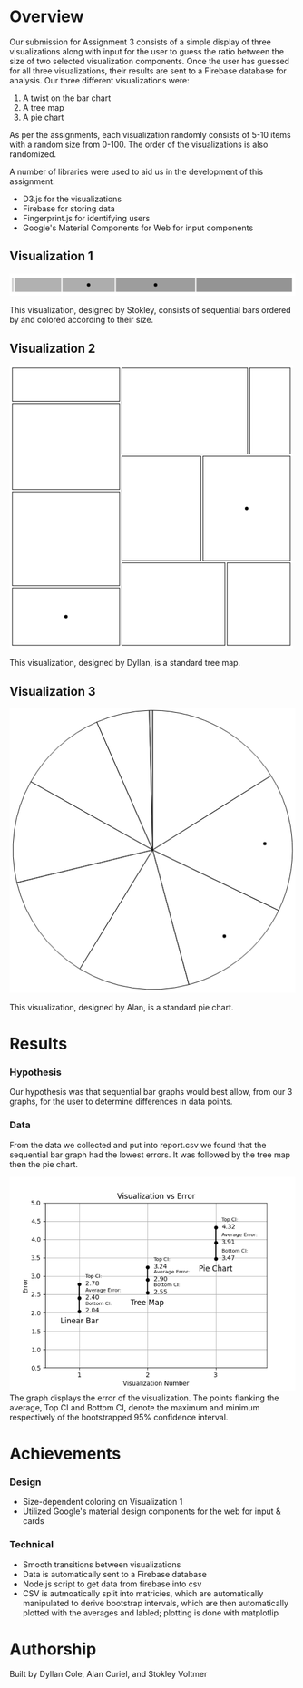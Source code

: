 # Overview

Our submission for Assignment 3 consists of a simple display of three visualizations along with input for the user to guess the ratio between the size of two selected visualization components. Once the user has guessed for all three visualizations, their results are sent to a Firebase database for analysis. Our three different visualizations were:
1. A twist on the bar chart
2. A tree map
3. A pie chart

As per the assignments, each visualization randomly consists of 5-10 items with a random size from 0-100. The order of the visualizations is also randomized.

A number of libraries were used to aid us in the development of this assignment:
* D3.js for the visualizations
* Firebase for storing data
* Fingerprint.js for identifying users
* Google's Material Components for Web for input components


## Visualization 1
![Bar Chart](img/bar.png)

This visualization, designed by Stokley, consists of sequential bars ordered by and colored according to their size.

## Visualization 2
![Tree Map](img/tree.png)

This visualization, designed by Dyllan, is a standard tree map.

## Visualization 3
![Pie Chart](img/pie.png)

This visualization, designed by Alan, is a standard pie chart.

# Results
### Hypothesis
Our hypothesis was that sequential bar graphs would best allow, from our 3 graphs, for the user to determine differences in data points.
### Data
From the data we collected and put into report.csv we found that the sequential bar graph had the lowest errors. It was followed by the tree map then the pie chart.

![Visualization Error](img/visualizationErrorV2.png)
<br />
The graph displays the error of the visualization. The points flanking the average, Top CI and Bottom CI, denote the maximum and minimum respectively of the bootstrapped
95% confidence interval.

# Achievements
### Design
- Size-dependent coloring on Visualization 1
- Utilized Google's material design components for the web for input & cards

### Technical
- Smooth transitions between visualizations
- Data is automatically sent to a Firebase database
- Node.js script to get data from firebase into csv
- CSV is autmoatically split into matricies, which are automatically manipulated to derive bootstrap intervals, which are then automatically plotted with the averages and labled; plotting is done with matplotlip

# Authorship

Built by Dyllan Cole, Alan Curiel, and Stokley Voltmer
